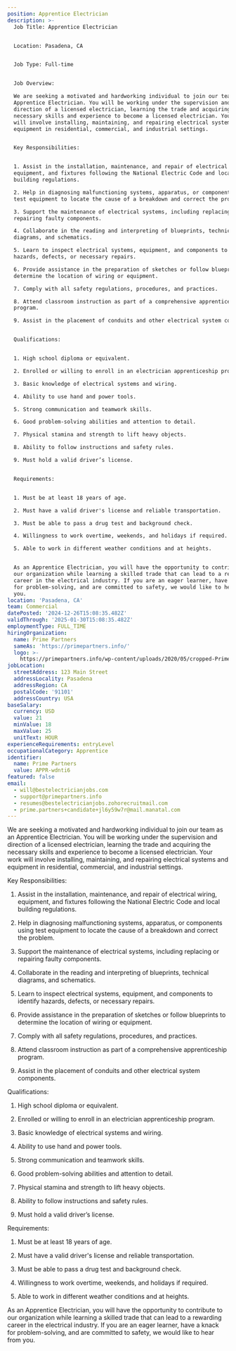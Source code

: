 ```yaml
---
position: Apprentice Electrician
description: >-
  Job Title: Apprentice Electrician


  Location: Pasadena, CA


  Job Type: Full-time


  Job Overview:

  We are seeking a motivated and hardworking individual to join our team as an
  Apprentice Electrician. You will be working under the supervision and
  direction of a licensed electrician, learning the trade and acquiring the
  necessary skills and experience to become a licensed electrician. Your work
  will involve installing, maintaining, and repairing electrical systems and
  equipment in residential, commercial, and industrial settings. 


  Key Responsibilities:


  1. Assist in the installation, maintenance, and repair of electrical wiring,
  equipment, and fixtures following the National Electric Code and local
  building regulations.

  2. Help in diagnosing malfunctioning systems, apparatus, or components using
  test equipment to locate the cause of a breakdown and correct the problem.

  3. Support the maintenance of electrical systems, including replacing or
  repairing faulty components.

  4. Collaborate in the reading and interpreting of blueprints, technical
  diagrams, and schematics.

  5. Learn to inspect electrical systems, equipment, and components to identify
  hazards, defects, or necessary repairs.

  6. Provide assistance in the preparation of sketches or follow blueprints to
  determine the location of wiring or equipment.

  7. Comply with all safety regulations, procedures, and practices.

  8. Attend classroom instruction as part of a comprehensive apprenticeship
  program.

  9. Assist in the placement of conduits and other electrical system components.


  Qualifications:


  1. High school diploma or equivalent.

  2. Enrolled or willing to enroll in an electrician apprenticeship program.

  3. Basic knowledge of electrical systems and wiring.

  4. Ability to use hand and power tools.

  5. Strong communication and teamwork skills.

  6. Good problem-solving abilities and attention to detail.

  7. Physical stamina and strength to lift heavy objects.

  8. Ability to follow instructions and safety rules.

  9. Must hold a valid driver’s license.


  Requirements:


  1. Must be at least 18 years of age.

  2. Must have a valid driver's license and reliable transportation.

  3. Must be able to pass a drug test and background check.

  4. Willingness to work overtime, weekends, and holidays if required.

  5. Able to work in different weather conditions and at heights.


  As an Apprentice Electrician, you will have the opportunity to contribute to
  our organization while learning a skilled trade that can lead to a rewarding
  career in the electrical industry. If you are an eager learner, have a knack
  for problem-solving, and are committed to safety, we would like to hear from
  you.
location: 'Pasadena, CA'
team: Commercial
datePosted: '2024-12-26T15:08:35.482Z'
validThrough: '2025-01-30T15:08:35.482Z'
employmentType: FULL_TIME
hiringOrganization:
  name: Prime Partners
  sameAs: 'https://primepartners.info/'
  logo: >-
    https://primepartners.info/wp-content/uploads/2020/05/cropped-Prime-Partners-Logo-NO-BG-1-1.png
jobLocation:
  streetAddress: 123 Main Street
  addressLocality: Pasadena
  addressRegion: CA
  postalCode: '91101'
  addressCountry: USA
baseSalary:
  currency: USD
  value: 21
  minValue: 18
  maxValue: 25
  unitText: HOUR
experienceRequirements: entryLevel
occupationalCategory: Apprentice
identifier:
  name: Prime Partners
  value: APPR-wdnti6
featured: false
email:
  - will@bestelectricianjobs.com
  - support@primepartners.info
  - resumes@bestelectricianjobs.zohorecruitmail.com
  - prime.partners+candidate+jl6y59w7r@mail.manatal.com
---
```


We are seeking a motivated and hardworking individual to join our team as an
  Apprentice Electrician. You will be working under the supervision and
  direction of a licensed electrician, learning the trade and acquiring the
  necessary skills and experience to become a licensed electrician. Your work
  will involve installing, maintaining, and repairing electrical systems and
  equipment in residential, commercial, and industrial settings. 


  Key Responsibilities:


  1. Assist in the installation, maintenance, and repair of electrical wiring,
  equipment, and fixtures following the National Electric Code and local
  building regulations.

  2. Help in diagnosing malfunctioning systems, apparatus, or components using
  test equipment to locate the cause of a breakdown and correct the problem.

  3. Support the maintenance of electrical systems, including replacing or
  repairing faulty components.

  4. Collaborate in the reading and interpreting of blueprints, technical
  diagrams, and schematics.

  5. Learn to inspect electrical systems, equipment, and components to identify
  hazards, defects, or necessary repairs.

  6. Provide assistance in the preparation of sketches or follow blueprints to
  determine the location of wiring or equipment.

  7. Comply with all safety regulations, procedures, and practices.

  8. Attend classroom instruction as part of a comprehensive apprenticeship
  program.

  9. Assist in the placement of conduits and other electrical system components.


  Qualifications:


  1. High school diploma or equivalent.

  2. Enrolled or willing to enroll in an electrician apprenticeship program.

  3. Basic knowledge of electrical systems and wiring.

  4. Ability to use hand and power tools.

  5. Strong communication and teamwork skills.

  6. Good problem-solving abilities and attention to detail.

  7. Physical stamina and strength to lift heavy objects.

  8. Ability to follow instructions and safety rules.

  9. Must hold a valid driver’s license.


  Requirements:


  1. Must be at least 18 years of age.

  2. Must have a valid driver's license and reliable transportation.

  3. Must be able to pass a drug test and background check.

  4. Willingness to work overtime, weekends, and holidays if required.

  5. Able to work in different weather conditions and at heights.


  As an Apprentice Electrician, you will have the opportunity to contribute to
  our organization while learning a skilled trade that can lead to a rewarding
  career in the electrical industry. If you are an eager learner, have a knack
  for problem-solving, and are committed to safety, we would like to hear from
  you.
